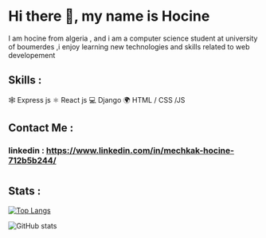 
# Hi there 👋, my name is Hocine

I am hocine from algeria , and i am a computer science student at university of boumerdes ,i enjoy learning new technologies and skills related to web developement

## Skills : 
🕸️ Express js
⚛️ React js
💻 Django
🌍 HTML / CSS /JS


## Contact Me :
### linkedin : https://www.linkedin.com/in/mechkak-hocine-712b5b244/
#
## Stats :
[![Top Langs](https://github-readme-stats.vercel.app/api/top-langs/?username=hocineMK03)](https://github.com/anuraghazra/github-readme-stats)

![GitHub stats](https://github-readme-stats.vercel.app/api?username=hocineMK03&show_icons=true)  



